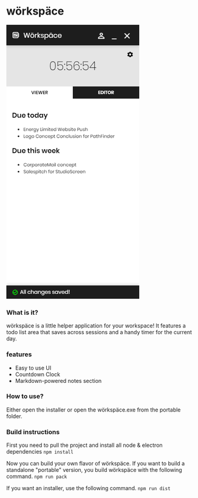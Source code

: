# wörkspäce
![Screenshot](readmeScreenshot.png)

### What is it?
wörkspäce is a little helper application for your workspace! It features a todo list area that saves across sessions and a handy timer for the current day.

### features
* Easy to use UI
* Countdown Clock
* Markdown-powered notes section

### How to use?
Either open the installer or open the wörkspäce.exe from the portable folder.

### Build instructions
First you need to pull the project and install all node & electron dependencies
`npm install`

Now you can build your own flavor of wörkspäce. If you want to build a standalone "portable" version, you build wörkspäce with the following command.
`npm run pack`

If you want an installer, use the following command.
`npm run dist`
